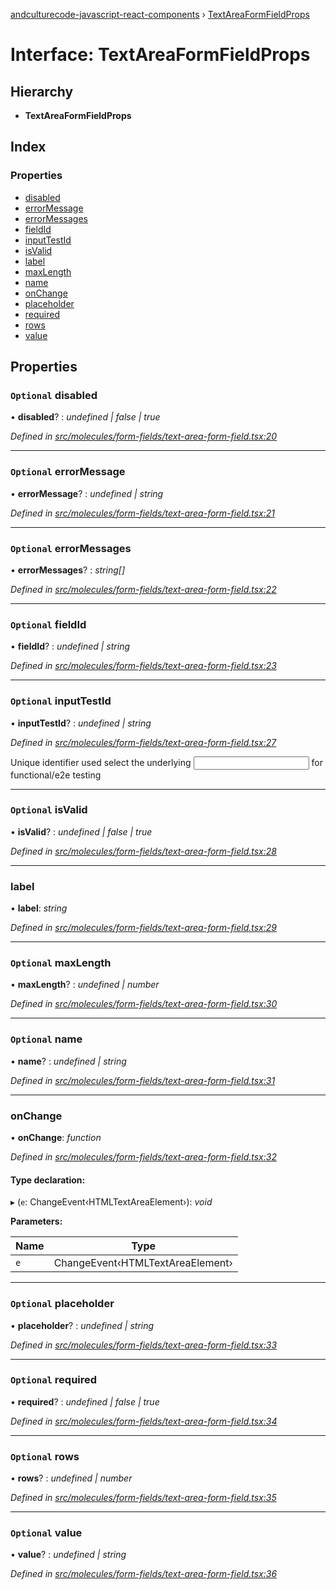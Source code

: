 [andculturecode-javascript-react-components](../README.md) › [TextAreaFormFieldProps](textareaformfieldprops.md)

# Interface: TextAreaFormFieldProps

## Hierarchy

* **TextAreaFormFieldProps**

## Index

### Properties

* [disabled](textareaformfieldprops.md#optional-disabled)
* [errorMessage](textareaformfieldprops.md#optional-errormessage)
* [errorMessages](textareaformfieldprops.md#optional-errormessages)
* [fieldId](textareaformfieldprops.md#optional-fieldid)
* [inputTestId](textareaformfieldprops.md#optional-inputtestid)
* [isValid](textareaformfieldprops.md#optional-isvalid)
* [label](textareaformfieldprops.md#label)
* [maxLength](textareaformfieldprops.md#optional-maxlength)
* [name](textareaformfieldprops.md#optional-name)
* [onChange](textareaformfieldprops.md#onchange)
* [placeholder](textareaformfieldprops.md#optional-placeholder)
* [required](textareaformfieldprops.md#optional-required)
* [rows](textareaformfieldprops.md#optional-rows)
* [value](textareaformfieldprops.md#optional-value)

## Properties

### `Optional` disabled

• **disabled**? : *undefined | false | true*

*Defined in [src/molecules/form-fields/text-area-form-field.tsx:20](https://github.com/AndcultureCode/AndcultureCode.JavaScript.React.Components/blob/29c8649/src/molecules/form-fields/text-area-form-field.tsx#L20)*

___

### `Optional` errorMessage

• **errorMessage**? : *undefined | string*

*Defined in [src/molecules/form-fields/text-area-form-field.tsx:21](https://github.com/AndcultureCode/AndcultureCode.JavaScript.React.Components/blob/29c8649/src/molecules/form-fields/text-area-form-field.tsx#L21)*

___

### `Optional` errorMessages

• **errorMessages**? : *string[]*

*Defined in [src/molecules/form-fields/text-area-form-field.tsx:22](https://github.com/AndcultureCode/AndcultureCode.JavaScript.React.Components/blob/29c8649/src/molecules/form-fields/text-area-form-field.tsx#L22)*

___

### `Optional` fieldId

• **fieldId**? : *undefined | string*

*Defined in [src/molecules/form-fields/text-area-form-field.tsx:23](https://github.com/AndcultureCode/AndcultureCode.JavaScript.React.Components/blob/29c8649/src/molecules/form-fields/text-area-form-field.tsx#L23)*

___

### `Optional` inputTestId

• **inputTestId**? : *undefined | string*

*Defined in [src/molecules/form-fields/text-area-form-field.tsx:27](https://github.com/AndcultureCode/AndcultureCode.JavaScript.React.Components/blob/29c8649/src/molecules/form-fields/text-area-form-field.tsx#L27)*

Unique identifier used select the underlying <input> for functional/e2e testing

___

### `Optional` isValid

• **isValid**? : *undefined | false | true*

*Defined in [src/molecules/form-fields/text-area-form-field.tsx:28](https://github.com/AndcultureCode/AndcultureCode.JavaScript.React.Components/blob/29c8649/src/molecules/form-fields/text-area-form-field.tsx#L28)*

___

###  label

• **label**: *string*

*Defined in [src/molecules/form-fields/text-area-form-field.tsx:29](https://github.com/AndcultureCode/AndcultureCode.JavaScript.React.Components/blob/29c8649/src/molecules/form-fields/text-area-form-field.tsx#L29)*

___

### `Optional` maxLength

• **maxLength**? : *undefined | number*

*Defined in [src/molecules/form-fields/text-area-form-field.tsx:30](https://github.com/AndcultureCode/AndcultureCode.JavaScript.React.Components/blob/29c8649/src/molecules/form-fields/text-area-form-field.tsx#L30)*

___

### `Optional` name

• **name**? : *undefined | string*

*Defined in [src/molecules/form-fields/text-area-form-field.tsx:31](https://github.com/AndcultureCode/AndcultureCode.JavaScript.React.Components/blob/29c8649/src/molecules/form-fields/text-area-form-field.tsx#L31)*

___

###  onChange

• **onChange**: *function*

*Defined in [src/molecules/form-fields/text-area-form-field.tsx:32](https://github.com/AndcultureCode/AndcultureCode.JavaScript.React.Components/blob/29c8649/src/molecules/form-fields/text-area-form-field.tsx#L32)*

#### Type declaration:

▸ (`e`: ChangeEvent‹HTMLTextAreaElement›): *void*

**Parameters:**

Name | Type |
------ | ------ |
`e` | ChangeEvent‹HTMLTextAreaElement› |

___

### `Optional` placeholder

• **placeholder**? : *undefined | string*

*Defined in [src/molecules/form-fields/text-area-form-field.tsx:33](https://github.com/AndcultureCode/AndcultureCode.JavaScript.React.Components/blob/29c8649/src/molecules/form-fields/text-area-form-field.tsx#L33)*

___

### `Optional` required

• **required**? : *undefined | false | true*

*Defined in [src/molecules/form-fields/text-area-form-field.tsx:34](https://github.com/AndcultureCode/AndcultureCode.JavaScript.React.Components/blob/29c8649/src/molecules/form-fields/text-area-form-field.tsx#L34)*

___

### `Optional` rows

• **rows**? : *undefined | number*

*Defined in [src/molecules/form-fields/text-area-form-field.tsx:35](https://github.com/AndcultureCode/AndcultureCode.JavaScript.React.Components/blob/29c8649/src/molecules/form-fields/text-area-form-field.tsx#L35)*

___

### `Optional` value

• **value**? : *undefined | string*

*Defined in [src/molecules/form-fields/text-area-form-field.tsx:36](https://github.com/AndcultureCode/AndcultureCode.JavaScript.React.Components/blob/29c8649/src/molecules/form-fields/text-area-form-field.tsx#L36)*
